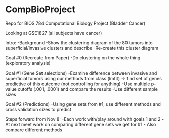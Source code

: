 # CompBioProject
Repo for BIOS 784 Computational Biology Project (Bladder Cancer)

Looking at GSE1827 (all subjects have cancer)

Intro: 
-Background
-Show the clustering diagram of the 80 tumors into superficial/invasive clusters and describe
-Re-create this cluster diagram

Goal #0 (Recreate from Paper)
-Do clustering on the whole thing (exploratory analysis)

Goal #1 (Gene Set selections)
-Examine difference between invasive and superficial tumors using our methods from class (lmfit)
    -> find set of genes predictive of this outcome (not controlling for anything)
-Use multiple p-value cutoffs (.001, .0001) and compare the results
-Use different sample sizes


Goal #2 (Predictions)
-Using gene sets from #1, use different methods and cross validation sizes to predict



Steps forward from Nov 8:
-Each work with/play around with goals 1 and 2
-At next meet work on comparing different gene sets we get for #1
      - Also compare different methods